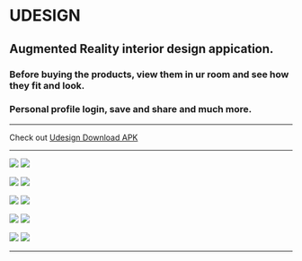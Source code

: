 # UDESIGN
## Augmented Reality interior design appication. <br>
### Before buying the products, view them in ur room and see how they fit and look. <br>
### Personal profile login, save and share and much more. <br>

****
Check out [Udesign Download APK](Udesign-v1.apk)
****



![](screenshots/1.jpeg)
![](screenshots/2.jpeg)

![](screenshots/3.jpeg)
![](screenshots/4.jpeg)

![](screenshots/5.jpeg)
![](screenshots/6.jpeg)

![](screenshots/7.jpeg)
![](screenshots/8.jpeg)

![](screenshots/9.jpeg)
![](screenshots/10.jpeg)



****
